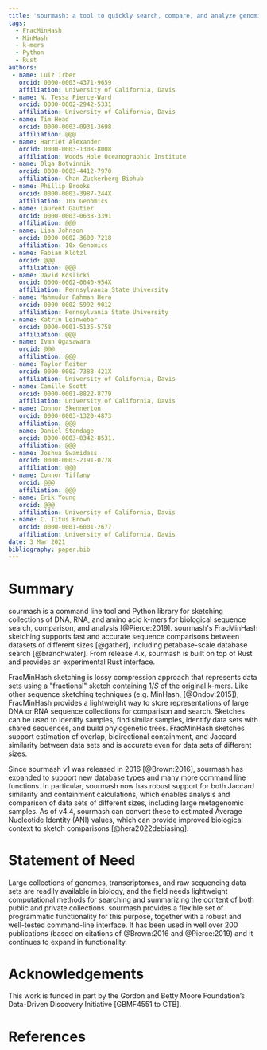 ```yaml
---
title: 'sourmash: a tool to quickly search, compare, and analyze genomic and metagenomic data sets'
tags:
  - FracMinHash
  - MinHash
  - k-mers
  - Python
  - Rust
authors:
 - name: Luiz Irber
   orcid: 0000-0003-4371-9659
   affiliation: University of California, Davis
 - name: N. Tessa Pierce-Ward
   orcid: 0000-0002-2942-5331
   affiliation: University of California, Davis
 - name: Tim Head
   orcid: 0000-0003-0931-3698
   affiliation: @@@
 - name: Harriet Alexander
   orcid: 0000-0003-1308-8008
   affiliation: Woods Hole Oceanographic Institute
 - name: Olga Botvinnik
   orcid: 0000-0003-4412-7970
   affiliation: Chan-Zuckerberg Biohub
 - name: Phillip Brooks
   orcid: 0000-0003-3987-244X
   affiliation: 10x Genomics
 - name: Laurent Gautier
   orcid: 0000-0003-0638-3391
   affiliation: @@@
 - name: Lisa Johnson
   orcid: 0000-0002-3600-7218
   affiliation: 10x Genomics
 - name: Fabian Klötzl
   orcid: @@@
   affiliation: @@@
 - name: David Koslicki
   orcid: 0000-0002-0640-954X
   affiliation: Pennsylvania State University
 - name: Mahmudur Rahman Hera
   orcid: 0000-0002-5992-9012
   affiliation: Pennsylvania State University
 - name: Katrin Leinweber
   orcid: 0000-0001-5135-5758
   affiliation: @@@
 - name: Ivan Ogasawara
   orcid: @@@
   affiliation: @@@
 - name: Taylor Reiter
   orcid: 0000-0002-7388-421X
   affiliation: University of California, Davis
 - name: Camille Scott
   orcid: 0000-0001-8822-8779
   affiliation: University of California, Davis
 - name: Connor Skennerton
   orcid: 0000-0003-1320-4873
   affiliation: @@@
 - name: Daniel Standage
   orcid: 0000-0003-0342-8531.
   affiliation: @@@
 - name: Joshua Swamidass
   orcid: 0000-0003-2191-0778
   affiliation: @@@
 - name: Connor Tiffany
   orcid: @@@
   affiliation: @@@
 - name: Erik Young
   orcid: @@@
   affiliation: University of California, Davis
 - name: C. Titus Brown
   orcid: 0000-0001-6001-2677
   affiliation: University of California, Davis
date: 3 Mar 2021
bibliography: paper.bib
---
```


# Summary

sourmash is a command line tool and Python library for sketching
collections of DNA, RNA, and amino acid k-mers for biological sequence
search, comparison, and analysis [@Pierce:2019]. sourmash's FracMinHash sketching supports fast and accurate sequence comparisons between datasets of different sizes [@gather], including petabase-scale database search [@branchwater]. From release 4.x, sourmash is built on top of Rust and provides an experimental Rust interface.

FracMinHash sketching is lossy compression approach that represents
data sets using a "fractional" sketch containing $1/S$ of the original 
k-mers. Like other sequence sketching techniques (e.g. MinHash, [@Ondov:2015]), FracMinHash provides a lightweight way to store representations of large DNA or RNA sequence collections for comparison and search. Sketches can be used to identify samples, find similar samples, identify data sets with shared sequences, and build phylogenetic trees. FracMinHash sketches support estimation of overlap, bidirectional containment, and Jaccard similarity between data sets and is accurate even for data sets of different sizes.

Since sourmash v1 was released in 2016 [@Brown:2016], sourmash has expanded
to support new database types and many more command line functions.
In particular, sourmash now has robust support for both Jaccard similarity
and containment calculations, which enables analysis and comparison of data sets
of different sizes, including large metagenomic samples. As of v4.4,
sourmash can convert these to estimated Average Nucleotide Identity (ANI)
values, which can provide improved biological context to sketch comparisons [@hera2022debiasing].

# Statement of Need

Large collections of genomes, transcriptomes, and raw sequencing data
sets are readily available in biology, and the field needs lightweight
computational methods for searching and summarizing the content of
both public and private collections. sourmash provides a flexible set
of programmatic functionality for this purpose, together with a robust
and well-tested command-line interface. It has been used in well over 200
publications (based on citations of @Brown:2016 and @Pierce:2019) and it continues
to expand in functionality.

# Acknowledgements

This work is funded in part by the Gordon and Betty Moore Foundation’s
Data-Driven Discovery Initiative [GBMF4551 to CTB].

# References
